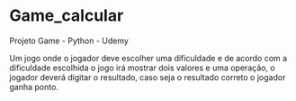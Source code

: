 # Game_calcular
Projeto Game - Python - Udemy 

Um jogo onde o jogador deve escolher uma dificuldade e de 
acordo com a dificuldade escolhida o jogo irá mostrar dois 
valores e uma operação, o jogador deverá digitar o resultado, 
caso seja o resultado correto o jogador ganha ponto.
